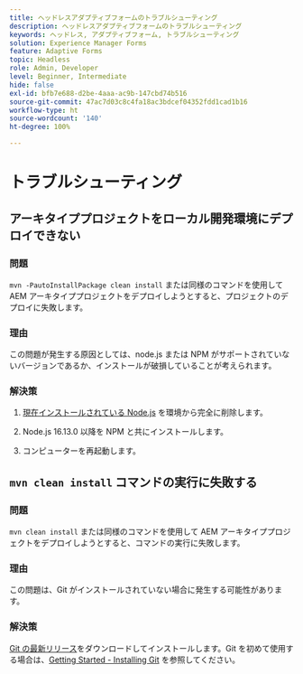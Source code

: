 ```yaml
---
title: ヘッドレスアダプティブフォームのトラブルシューティング
description: ヘッドレスアダプティブフォームのトラブルシューティング
keywords: ヘッドレス, アダプティブフォーム, トラブルシューティング
solution: Experience Manager Forms
feature: Adaptive Forms
topic: Headless
role: Admin, Developer
level: Beginner, Intermediate
hide: false
exl-id: bfb7e688-d2be-4aaa-ac9b-147cbd74b516
source-git-commit: 47ac7d03c8c4fa18ac3bdcef04352fdd1cad1b16
workflow-type: ht
source-wordcount: '140'
ht-degree: 100%

---
```


# トラブルシューティング

## アーキタイププロジェクトをローカル開発環境にデプロイできない

### 問題

`mvn -PautoInstallPackage clean install` または同様のコマンドを使用して AEM アーキタイププロジェクトをデプロイしようとすると、プロジェクトのデプロイに失敗します。

### 理由

この問題が発生する原因としては、node.js または NPM がサポートされていないバージョンであるか、インストールが破損していることが考えられます。

### 解決策

1. [現在インストールされている Node.js](https://khushwantsehgal.wordpress.com/2022/06/28/how-to-remove-node-js-completely-from-windows-10/) を環境から完全に削除します。

1. Node.js 16.13.0 以降を NPM と共にインストールします。

1. コンピューターを再起動します。


## `mvn clean install` コマンドの実行に失敗する

### 問題

`mvn clean install` または同様のコマンドを使用して AEM アーキタイププロジェクトをデプロイしようとすると、コマンドの実行に失敗します。

### 理由

この問題は、Git がインストールされていない場合に発生する可能性があります。

### 解決策

[Git の最新リリース](https://git-scm.com/downloads)をダウンロードしてインストールします。Git を初めて使用する場合は、[Getting Started - Installing Git](https://git-scm.com/book/en/v2/Getting-Started-Installing-Git) を参照してください。
